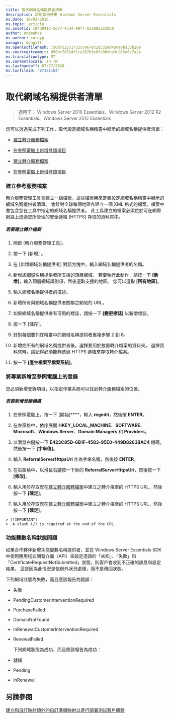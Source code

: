 ```yaml
---
title: 取代網域名稱提供者清單
description: 說明如何使用 Windows Server Essentials
ms.date: 10/03/2016
ms.topic: article
ms.assetid: 104d0412-2d77-4cd4-99f7-65a885522850
author: nnamuhcs
ms.author: coreyp
manager: dongill
ms.openlocfilehash: 736d7c2271752c79678c2d332ed450e6ba35b299
ms.sourcegitcommit: d99bc78524f1ca287b3e8fc06dba3c915a6e7a24
ms.translationtype: MT
ms.contentlocale: zh-TW
ms.lasthandoff: 07/27/2020
ms.locfileid: "87181104"
---
```

# <a name="replace-the-list-of-domain-name-providers"></a>取代網域名稱提供者清單

>適用于： Windows Server 2016 Essentials、Windows Server 2012 R2 Essentials、Windows Server 2012 Essentials

您可以透過完成下列工作，取代設定網域名稱精靈中顯示的網域名稱提供者清單：


-   [建立轉介服務檔案](Replace-the-List-of-Domain-Name-Providers.md#BKMK_ReferralFiles)

-   [在參照電腦上新增登錄項目](Replace-the-List-of-Domain-Name-Providers.md#BKMK_AddRegistry)

-   [建立轉介服務檔案](../install/Replace-the-List-of-Domain-Name-Providers.md#BKMK_ReferralFiles)

-   [在參照電腦上新增登錄項目](../install/Replace-the-List-of-Domain-Name-Providers.md#BKMK_AddRegistry)


###  <a name="create-the-referral-service-files"></a><a name="BKMK_ReferralFiles"></a>建立參考服務檔案
 轉介服務管理工具會建立一組檔案，這些檔案用來定義設定網域名稱精靈中顯示的網域名稱提供者清單。 會針對全球每個地區各建立一個 XML 格式的檔案，檔案中會包含您在工具中指定的網域名稱提供者。 此工具建立的檔案必須位於可在網際網路上透過您所管理的安全連結 (HTTPS) 存取的資料夾中。

##### <a name="to-create-the-referral-files"></a>若要建立轉介檔案

1.  開啟 [轉介服務管理工具]。

2.  按一下 [新增]  。

3.  在 [新增網域名稱提供者] 對話方塊中，輸入網域名稱提供者的名稱。

4.  新增該網域名稱提供者所支援的頂層網域。 若要執行此動作，請按一下 **[新增]**，輸入頂層網域識別項，然後選取支援的地區。 您可以選取 **[所有地區]**。

5.  輸入網域名稱提供者的描述。

6.  新增所有與網域名稱提供者關聯之網站的 URL。

7.  如果網域名稱提供者有可用的標誌，請按一下 **[變更標誌]** 以新增標誌。

8.  按一下 [儲存]。

9. 針對每個要列在精靈中的網域名稱提供者重複步驟 2 到 8。

10. 新增完所有的網域名稱提供者後，選擇要用於放置轉介檔案的資料夾。 選擇資料夾時，請記得必須能夠透過 HTTPS 連結來存取轉介檔案。

11. 按一下 **[產生檔案至檔案系統]**。

###  <a name="add-an-entry-to-the-registry-on-the-reference-computer"></a><a name="BKMK_AddRegistry"></a>將專案新增至參照電腦上的登錄
 您必須新增登錄項目，以指定作業系統可以找到轉介服務檔案的位置。

##### <a name="to-add-a-key-to-the-registry"></a>若要新增登錄機碼

1.  在參照電腦上，按一下 [開始]****，輸入 **regedit**，然後按 **ENTER**。

2.  在左窗格中，依序展開 **HKEY_LOCAL_MACHINE**、**SOFTWARE**、**Microsoft**、**Windows Server**、**Domain Managers** 和 **Providers**。

3.  以滑鼠右鍵按一下 **E423C85D-6B1F-4583-95E0-449D8263BAC4** 機碼，然後按一下 **[字串值]**。

4.  輸入 **ReferralServerHttpsUri** 作為字串名稱，然後按 **ENTER**。

5.  在右窗格中，以滑鼠右鍵按一下新的 **ReferralServerHttpsUri**，然後按一下 **[修改]**。


6.  輸入用於存取您在[建立轉介服務檔案](Replace-the-List-of-Domain-Name-Providers.md#BKMK_ReferralFiles)中建立之轉介檔案的 HTTPS URL，然後按一下 **[確定]**。

6.  輸入用於存取您在[建立轉介服務檔案](../install/Replace-the-List-of-Domain-Name-Providers.md#BKMK_ReferralFiles)中建立之轉介檔案的 HTTPS URL，然後按一下 **[確定]**。


~~~
> [!IMPORTANT]
>  A slash (/) is required at the end of the URL.
~~~

###  <a name="domain-name-status-issues"></a><a name="BKMK_ReplaceDomainNameProviders"></a>功能變數名稱狀態問題
 如果合作夥伴新增功能變數名稱提供者，並在 Windows Server Essentials SDK 中使用應用程式開發介面（API）來設定憑證的「未知」、「失敗」和「CertificateRequestNotSubmitted」狀態，則客戶會收到不正確的訊息和設定結果。 這是因為此情況是依例外狀況處理，而不是傳回狀態。

 下列網域狀態為失敗，而且應該報告為錯誤：

- 失敗

- PendingCustomerInterventionRequired

- PurchaseFailed

- DomainNotFound

- InRenewalCustomerInterventionRequired

- RenewalFailed

  下列網域狀態為成功，而且應該報告為成功：

- 就緒

- Pending

- InRenewal

## <a name="see-also"></a>另請參閱

 [建立和自訂映射額外的](Creating-and-Customizing-the-Image.md)[自訂](Additional-Customizations.md)[準備映射以進行部署](Preparing-the-Image-for-Deployment.md)[測試客戶體驗](Testing-the-Customer-Experience.md)

